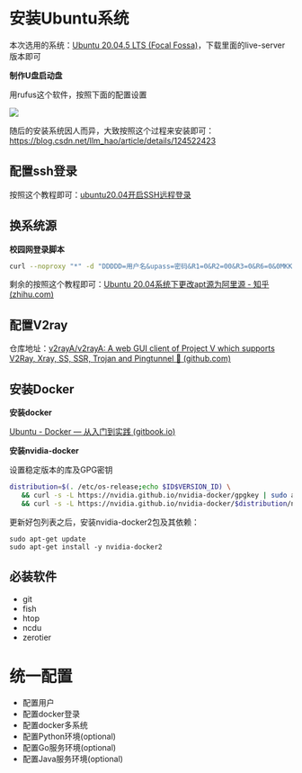 # 安装Ubuntu系统

本次选用的系统：[Ubuntu 20.04.5 LTS (Focal Fossa)](http://cdimage.ubuntu.com/ubuntu/releases/20.04/release/)，下载里面的live-server版本即可

**制作U盘启动盘**

用rufus这个软件，按照下面的配置设置

![](http://pic.netpunk.top/images/2022/12/14/20221214124732.png)

随后的安装系统因人而异，大致按照这个过程来安装即可：https://blog.csdn.net/llm_hao/article/details/124522423



## 配置ssh登录

按照这个教程即可：[ubuntu20.04开启SSH远程登录](https://blog.csdn.net/qq_45164331/article/details/122533327)



## 换系统源

**校园网登录脚本**

~~~bash
curl --noproxy "*" -d "DDDDD=用户名&upass=密码&R1=0&R2=00&R3=0&R6=0&0MKKey=123456&buttonClicked=&redirect_url=&err_flag=&username=&password=&user=&cmd=&Login=" http://10.0.1.5/
~~~

剩余的按照这个教程即可：[Ubuntu 20.04系统下更改apt源为阿里源 - 知乎 (zhihu.com)](https://zhuanlan.zhihu.com/p/251009600)



## 配置V2ray

仓库地址：[v2rayA/v2rayA: A web GUI client of Project V which supports V2Ray, Xray, SS, SSR, Trojan and Pingtunnel 🚀 (github.com)](https://github.com/v2rayA/v2rayA)



## 安装Docker

**安装docker**

[Ubuntu - Docker — 从入门到实践 (gitbook.io)](https://yeasy.gitbook.io/docker_practice/install/ubuntu)

**安装nvidia-docker**

设置稳定版本的库及GPG密钥

~~~bash
distribution=$(. /etc/os-release;echo $ID$VERSION_ID) \
   && curl -s -L https://nvidia.github.io/nvidia-docker/gpgkey | sudo apt-key add - \
   && curl -s -L https://nvidia.github.io/nvidia-docker/$distribution/nvidia-docker.list | sudo tee /etc/apt/sources.list.d/nvidia-docker.list
~~~

更新好包列表之后，安装nvidia-docker2包及其依赖：

```shell
sudo apt-get update
sudo apt-get install -y nvidia-docker2
```



## 必装软件

* git
* fish
* htop
* ncdu
* zerotier



# 统一配置

* 配置用户
* 配置docker登录
* 配置docker多系统
* 配置Python环境(optional)
* 配置Go服务环境(optional)
* 配置Java服务环境(optional)

